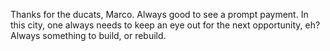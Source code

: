 Thanks for the ducats, Marco. Always good to see a prompt payment. In this city, one always needs to keep an eye out for the next opportunity, eh? Always something to build, or rebuild.
